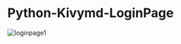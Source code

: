# Python-Kivymd-LoginPage

![loginpage1](https://user-images.githubusercontent.com/64476942/88482650-4c3c3880-cf80-11ea-9c01-f1c951422683.png)
